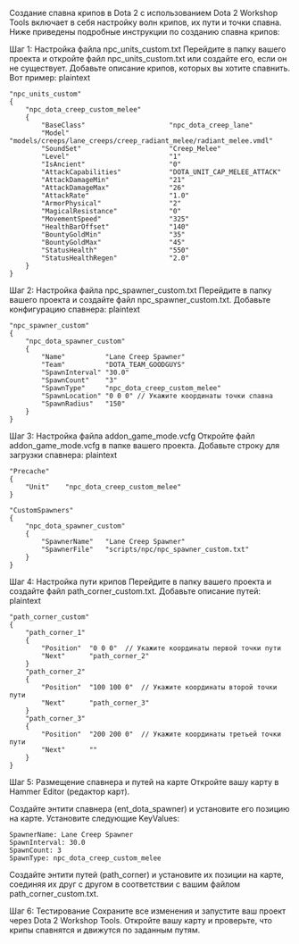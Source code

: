 Создание спавна крипов в Dota 2 с использованием Dota 2 Workshop Tools включает в себя настройку волн крипов, их пути и точки спавна. Ниже приведены подробные инструкции по созданию спавна крипов:

Шаг 1: Настройка файла npc_units_custom.txt
Перейдите в папку вашего проекта и откройте файл npc_units_custom.txt или создайте его, если он не существует.
Добавьте описание крипов, которых вы хотите спавнить. Вот пример:
plaintext
```
"npc_units_custom"
{
    "npc_dota_creep_custom_melee"
    {
        "BaseClass"                     "npc_dota_creep_lane"
        "Model"                         "models/creeps/lane_creeps/creep_radiant_melee/radiant_melee.vmdl"
        "SoundSet"                      "Creep_Melee"
        "Level"                         "1"
        "IsAncient"                     "0"
        "AttackCapabilities"            "DOTA_UNIT_CAP_MELEE_ATTACK"
        "AttackDamageMin"               "21"
        "AttackDamageMax"               "26"
        "AttackRate"                    "1.0"
        "ArmorPhysical"                 "2"
        "MagicalResistance"             "0"
        "MovementSpeed"                 "325"
        "HealthBarOffset"               "140"
        "BountyGoldMin"                 "35"
        "BountyGoldMax"                 "45"
        "StatusHealth"                  "550"
        "StatusHealthRegen"             "2.0"
    }
}
```
Шаг 2: Настройка файла npc_spawner_custom.txt
Перейдите в папку вашего проекта и создайте файл npc_spawner_custom.txt.
Добавьте конфигурацию спавнера:
plaintext
```
"npc_spawner_custom"
{
    "npc_dota_spawner_custom"
    {
        "Name"          "Lane Creep Spawner"
        "Team"          "DOTA_TEAM_GOODGUYS"
        "SpawnInterval" "30.0"
        "SpawnCount"    "3"
        "SpawnType"     "npc_dota_creep_custom_melee"
        "SpawnLocation" "0 0 0" // Укажите координаты точки спавна
        "SpawnRadius"   "150"
    }
}
```
Шаг 3: Настройка файла addon_game_mode.vcfg
Откройте файл addon_game_mode.vcfg в папке вашего проекта.
Добавьте строку для загрузки спавнера:
plaintext
```
"Precache"
{
    "Unit"    "npc_dota_creep_custom_melee"
}

"CustomSpawners"
{
    "npc_dota_spawner_custom"
    {
        "SpawnerName"   "Lane Creep Spawner"
        "SpawnerFile"   "scripts/npc/npc_spawner_custom.txt"
    }
}

```
Шаг 4: Настройка пути крипов
Перейдите в папку вашего проекта и создайте файл path_corner_custom.txt.
Добавьте описание путей:
plaintext
```
"path_corner_custom"
{
    "path_corner_1"
    {
        "Position"  "0 0 0"  // Укажите координаты первой точки пути
        "Next"      "path_corner_2"
    }
    "path_corner_2"
    {
        "Position"  "100 100 0"  // Укажите координаты второй точки пути
        "Next"      "path_corner_3"
    }
    "path_corner_3"
    {
        "Position"  "200 200 0"  // Укажите координаты третьей точки пути
        "Next"      ""
    }
}
```
Шаг 5: Размещение спавнера и путей на карте
Откройте вашу карту в Hammer Editor (редактор карт).

Создайте энтити спавнера (ent_dota_spawner) и установите его позицию на карте. Установите следующие KeyValues:
```
SpawnerName: Lane Creep Spawner
SpawnInterval: 30.0
SpawnCount: 3
SpawnType: npc_dota_creep_custom_melee
```
Создайте энтити путей (path_corner) и установите их позиции на карте, соединяя их друг с другом в соответствии с вашим файлом path_corner_custom.txt.

Шаг 6: Тестирование
Сохраните все изменения и запустите ваш проект через Dota 2 Workshop Tools.
Откройте вашу карту и проверьте, что крипы спавнятся и движутся по заданным путям.
